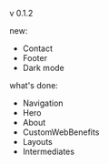 v 0.1.2

new:

- Contact
- Footer
- Dark mode

what's done:

- Navigation
- Hero
- About
- CustomWebBenefits
- Layouts
- Intermediates
